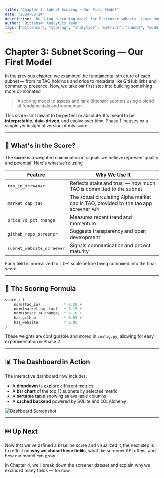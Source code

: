 ```yaml
---
title: "Chapter 3: Subnet Scoring — Our First Model"
date: "2024-03-20"
description: "Building a scoring model for Bittensor subnets. Learn how we evaluate subnet health, sustainability, and potential through quantitative metrics and data-driven analysis."
author: "Bittensor Analytics Team"
tags: ["bittensor", "scoring", "analytics", "metrics", "subnet", "model", "data analysis", "sustainability", "health metrics"]
---
```


# Chapter 3: Subnet Scoring — Our First Model

In the previous chapter, we examined the fundamental structure of each subnet — from its TAO holdings and price to metadata like GitHub links and community presence. Now, we take our first step into building something more opinionated:

> A scoring model to assess and rank Bittensor subnets using a blend of fundamentals and momentum.

This score isn't meant to be perfect or absolute. It's meant to be **interpretable**, **data-driven**, and evolve over time. Phase 1 focuses on a simple yet insightful version of this score.

---

## 🧮 What's in the Score?

The **score** is a weighted combination of signals we believe represent quality and potential. Here's what we're using:

| Feature                 | Why We Use It |
|-------------------------|-----------------------------|
| `tao_in_screener`       | Reflects stake and trust — how much TAO is committed to the subnet |
| `market_cap_tao`        | The actual circulating Alpha market cap in TAO, provided by the tao.app screener API |
| `price_7d_pct_change`   | Measures recent trend and momentum |
| `github_repo_screener`  | Suggests transparency and open development |
| `subnet_website_screener` | Signals communication and project maturity |

Each field is normalized to a 0–1 scale before being combined into the final score.

---

## 🔢 The Scoring Formula

```python
score = (
    norm(tao_in)           * 0.20 +
    norm(market_cap_tao)   * 0.15 +
    norm(price_7d_change)  * 0.10 +
    has_github             * 0.05 +
    has_website            * 0.05
)
```

These weights are configurable and stored in `config.py`, allowing for easy experimentation in Phase 2.

---

## 📊 The Dashboard in Action

The interactive dashboard now includes:

- A **dropdown** to explore different metrics
- A **bar chart** of the top 15 subnets by selected metric
- A **sortable table** showing all available columns
- A **cached backend** powered by SQLite and SQLAlchemy

![Dashboard Screenshot](/static/blog-images/dashboard_01.png)

---

## ⏭️ Up Next

Now that we've defined a baseline score and visualized it, the next step is to reflect on **why we chose these fields**, what the screener API offers, and how our model can grow.

In Chapter 4, we'll break down the screener dataset and explain why we excluded many fields — for now.
